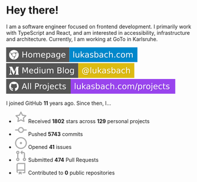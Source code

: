 # Hey there!

I am a software engineer focused on frontend development. I primarily work with TypeScript and React, and am interested in accessibility, infrastructure and architecture. Currently, I am working at GoTo in Karlsruhe.

[![Homepage](./icons/homepage.svg)](https://lukasbach.com)
[![Medium Blog](./icons/medium.svg)](https://medium.com/@lukasbach)
[![My Projects](./icons/projects.svg)](https://lukasbach.com/projects)

I joined GitHub **11** years ago. Since then, I...

- ![](./icons/star.svg) Received **1802** stars across **129** personal projects
- ![](./icons/commit.svg) Pushed **5743** commits
- ![](./icons/issues.svg) Opened **41** issues
- ![](./icons/pr.svg) Submitted **474** Pull Requests
- ![](./icons/repo.svg) Contributed to **0** public repositories
